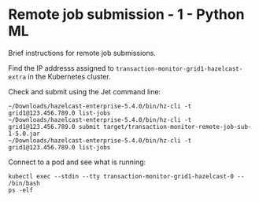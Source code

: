 # Remote job submission - 1 - Python ML

Brief instructions for remote job submissions.

Find the IP addresss assigned to `transaction-monitor-grid1-hazelcast-extra` in the Kubernetes cluster.

Check and submit using the Jet command line:

```
~/Downloads/hazelcast-enterprise-5.4.0/bin/hz-cli -t grid1@123.456.789.0 list-jobs
~/Downloads/hazelcast-enterprise-5.4.0/bin/hz-cli -t grid1@123.456.789.0 submit target/transaction-monitor-remote-job-sub-1-5.0.jar
~/Downloads/hazelcast-enterprise-5.4.0/bin/hz-cli -t grid1@123.456.789.0 list-jobs
```

Connect to a pod and see what is running:

```
kubectl exec --stdin --tty transaction-monitor-grid1-hazelcast-0 -- /bin/bash
ps -elf
```
